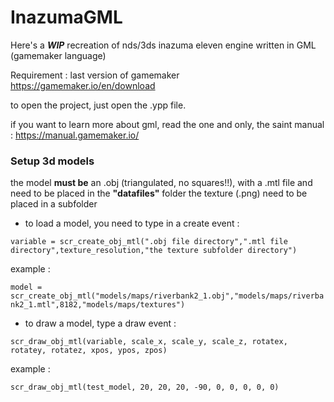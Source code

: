 # InazumaGML

Here's a ***WIP*** recreation of nds/3ds inazuma eleven engine written in GML (gamemaker language)

Requirement : last version of gamemaker 
https://gamemaker.io/en/download

to open the project, just open the .ypp file.

if you want to learn more about gml, read the one and only, the saint manual : https://manual.gamemaker.io/

### Setup 3d models

the model **must be** an .obj (triangulated, no squares!!), with a .mtl file and need to be placed in the **"datafiles"** folder
the texture (.png) need to be placed in a subfolder 

- to load a model, you need to type in a create event :

``variable = scr_create_obj_mtl(".obj file directory",".mtl file directory",texture_resolution,"the texture subfolder directory")``

example :

``model = scr_create_obj_mtl("models/maps/riverbank2_1.obj","models/maps/riverbank2_1.mtl",8182,"models/maps/textures")``

- to draw a model, type a draw event :

``scr_draw_obj_mtl(variable, scale_x, scale_y, scale_z, rotatex, rotatey, rotatez, xpos, ypos, zpos)``

example :

``scr_draw_obj_mtl(test_model, 20, 20, 20, -90, 0, 0, 0, 0, 0)``
